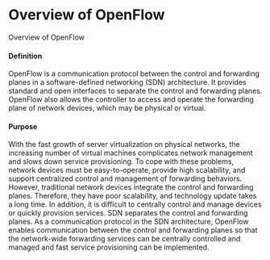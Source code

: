 Overview of OpenFlow
====================

Overview of OpenFlow

#### Definition

OpenFlow is a communication protocol between the control and forwarding planes in a software-defined networking (SDN) architecture. It provides standard and open interfaces to separate the control and forwarding planes. OpenFlow also allows the controller to access and operate the forwarding plane of network devices, which may be physical or virtual.


#### Purpose

With the fast growth of server virtualization on physical networks, the increasing number of virtual machines complicates network management and slows down service provisioning. To cope with these problems, network devices must be easy-to-operate, provide high scalability, and support centralized control and management of forwarding behaviors. However, traditional network devices integrate the control and forwarding planes. Therefore, they have poor scalability, and technology update takes a long time. In addition, it is difficult to centrally control and manage devices or quickly provision services. SDN separates the control and forwarding planes. As a communication protocol in the SDN architecture, OpenFlow enables communication between the control and forwarding planes so that the network-wide forwarding services can be centrally controlled and managed and fast service provisioning can be implemented.